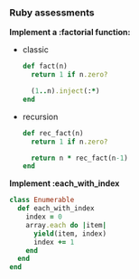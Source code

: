 ### Ruby assessments

**Implement a :factorial function:**

- classic
  ```ruby
  def fact(n)
    return 1 if n.zero?

    (1..n).inject(:*)
  end
  ```

- recursion
  ```ruby
  def rec_fact(n)
    return 1 if n.zero?

    return n * rec_fact(n-1)
  end
  ```

**Implement :each_with_index**

```ruby
class Enumerable
  def each_with_index
    index = 0
    array.each do |item|
      yield(item, index)
      index += 1
    end
  end
end
```